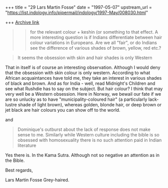 +++
title = "29 Lars Martin Fosse"
date = "1997-05-07"
upstream_url = "https://list.indology.info/pipermail/indology/1997-May/008030.html"

+++
[Archive link](https://list.indology.info/pipermail/indology/1997-May/008030.html)

>>for the relevant colour + keshin (or something to that effect. A more
>>interesting question is if Indians differentiate between hair colour
>>variations in Europeans. Are we all "fair", or do Indians see the difference
>>of various shades of brown, yellow, red etc.?

>It seems the obsession with skin and hair shades is only Western 

That in itself is of course an interesting observation. Although I would
deny that the obsession with skin colour is only western. According to what
African acquaintances have told me, they take an interest in various shades
of black and brown. And as for India - well, read Midnight's Children and
see what Rushdie has to say on the subject. But hair colour? I think that
may very well be a Western obsession. Here in Norway, we bewail our fate if
we are so unlucky as to have "municipality-coloured hair" (a particularly
lack-lustre shade of light brown), whereas golden, blonde hair, or deep
brown or jet black are hair colours you can show off to the world. 

and
>Dominique's outburst about  the lack of response does not make sense to
>me. Similarly while Western culture including  the  bible is so obsessed
>with homosexuality there is no such attention paid in Indian literature

Yes there is. In the Kama Sutra. Although not so negative an attention as in
the Bible. 

Best regards,

Lars Martin Fosse
Grey-haired.





